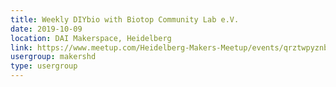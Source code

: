 ```yaml
---
title: Weekly DIYbio with Biotop Community Lab e.V.
date: 2019-10-09
location: DAI Makerspace, Heidelberg
link: https://www.meetup.com/Heidelberg-Makers-Meetup/events/qrztwpyznbmb/
usergroup: makershd
type: usergroup
---
```

